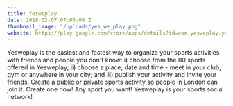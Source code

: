 ```yaml
---
title: Yesweplay
date: 2018-02-07 07:05:00 Z
thumbnail_image: "/uploads/yes_we_play.png"
website: https://play.google.com/store/apps/details?id=com.yesweplay.yesweplay
---
```


Yesweplay is the easiest and fastest way to organize your sports activities with friends and people you don't know: i) choose from the 80 sports offered in Yesweplay; ii) choose a place, date and time - meet in your club, gym or anywhere in your city; and iii) publish your activity and invite your friends. Create a public or private sports activity so people in London can join it. Create one now! Any sport you want! Yesweplay is your sports social network!